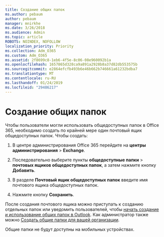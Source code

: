 ```yaml
---
title: Создание общих папок
ms.author: pebaum
author: pebaum
manager: mnirkhe
ms.date: 3/26/2018
ms.audience: Admin
ms.topic: article
ROBOTS: NOINDEX, NOFOLLOW
localization_priority: Priority
ms.collection: Adm_O365
ms.custom: Adm_O365
ms.assetid: 2f8699c8-1eb6-4f5e-8c06-08e960092b1a
ms.openlocfilehash: 1657865d328ca9a891a2928b8a37d82db553575b
ms.sourcegitcommit: e2864efcfb493b6e46b662b746661a61232bdba7
ms.translationtype: MT
ms.contentlocale: ru-RU
ms.lasthandoff: 01/24/2019
ms.locfileid: "29486217"
---
```

# <a name="creating-public-folders"></a>Создание общих папок

Чтобы пользователи могли использовать общедоступных папок в Office 365, необходимо создать по крайней мере один почтовый ящик общедоступных папок. Чтобы создать:
  
1. В центре администрирования Office 365 перейдите на **центры администрирования** \> **Exchange**.
    
2. Последовательно выберите пункты **общедоступные папки** \> **почтовых ящиков общедоступных папок**, а затем нажмите кнопку **Добавить**.
    
3. В разделе **Почтовый ящик общедоступных папок** введите имя почтового ящика общедоступных папок.
    
4. Нажмите кнопку **Сохранить**.
    
После создания почтового ящика можно приступать к созданию отдельных папок или уведомить пользователей, чтобы [начать создание и использование общих папок в Outlook](https://support.office.com/en-us/article/Create-and-share-a-public-folder-in-Outlook-a2835011-d524-4a5c-a207-05c159bb2a97). Как администратор также можно [Создать общие папки для вашей организации](https://technet.microsoft.com/en-us/library/bb691104%28v=exchg.150%29.aspx).
  
Общие папки не будут доступны на мобильных устройствах.
  

